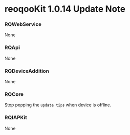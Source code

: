 # reoqooKit 1.0.14 Update Note

### RQWebService
None

### RQApi
None

### RQDeviceAddition
None

### RQCore
Stop popping the `update tips` when device is offline.

### RQIAPKit
None

